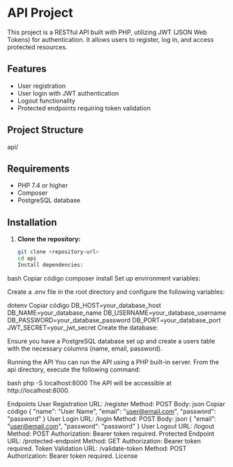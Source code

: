 # API Project

This project is a RESTful API built with PHP, utilizing JWT (JSON Web Tokens) for authentication. It allows users to register, log in, and access protected resources.

## Features

- User registration
- User login with JWT authentication
- Logout functionality
- Protected endpoints requiring token validation

## Project Structure

api/

## Requirements

- PHP 7.4 or higher
- Composer
- PostgreSQL database

## Installation

1. **Clone the repository:**
   
   ```bash
   git clone <repository-url>
   cd api
   Install dependencies:
   ```

bash
Copiar código
composer install
Set up environment variables:

Create a .env file in the root directory and configure the following variables:

dotenv
Copiar código
DB_HOST=your_database_host
DB_NAME=your_database_name
DB_USERNAME=your_database_username
DB_PASSWORD=your_database_password
DB_PORT=your_database_port
JWT_SECRET=your_jwt_secret
Create the database:

Ensure you have a PostgreSQL database set up and create a users table with the necessary columns (name, email, password).

Running the API
You can run the API using a PHP built-in server. From the api directory, execute the following command:

bash
php -S localhost:8000
The API will be accessible at http://localhost:8000.

Endpoints
User Registration
URL: /register
Method: POST
Body:
json
Copiar código
{
"name": "User Name",
"email": "user@email.com",
"password": "password"
}
User Login
URL: /login
Method: POST
Body:
json
{
"email": "user@email.com",
"password": "password"
}
User Logout
URL: /logout
Method: POST
Authorization: Bearer token required.
Protected Endpoint
URL: /protected-endpoint
Method: GET
Authorization: Bearer token required.
Token Validation
URL: /validate-token
Method: POST
Authorization: Bearer token required.
License

